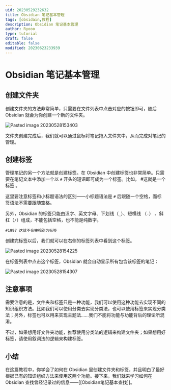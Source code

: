 ```yaml
---
uid: 20230529232632
title: Obsidian 笔记基本管理
tags: [obsidain,教程]
description: Obsidian 笔记基本管理
author: Ryooo
type: tutorial
draft: false
editable: false
modified: 20230623233939
---
```


# Obsidian 笔记基本管理

## 创建文件夹

创建文件夹的方法非常简单，只需要在文件列表中点击对应的按钮即可，随后 Obsidian 就会为你创建一个新的文件夹。

![Pasted image 20230528153403](https://cdn.pkmer.cn/images/Pasted%20image%2020230528153403.png!pkmer)

文件夹创建完成后，我们就可以通过鼠标将笔记拖入文件夹中，从而完成对笔记的管理。

## 创建标签

管理笔记的另一个方法就是创建标签。在 Obsidian 中创建标签也非常简单。只需要在笔记文本中添加一个以 `#` 开头的短语即可成为一个标签。比如， #这就是一个标签 。

这里要注意标签和小标题语法的区别——小标题语法是 `#` 后跟随一个空格，而标签语法不需要跟随空格。

另外，Obsidian 的标签只能由汉字、英文字母、下划线（`_`）、短横线 （`-`） 、斜杠（`/`）组成，不能包括空格，也不能是纯数字。

```
#1997 这就不会被视别为标签
```

创建完标签以后，我们就可以在右侧的标签列表中看到这个标签。

![Pasted image 20230528154225](https://cdn.pkmer.cn/images/Pasted%20image%2020230528154225.png!pkmer)

在标签列表中点击这个标签，Obsidian 就会自动显示所有包含该标签的笔记：

![Pasted image 20230528154307](https://cdn.pkmer.cn/images/Pasted%20image%2020230528154307.png!pkmer)

## 注意事项

需要注意的是，文件夹和标签只是一种功能，我们可以使用这种功能去实现不同的知识组织方法。比如我们可以使用分类去实现分类法，也可以使用标签来实现分类法；另外，标签也可以用来实现主题法……我们不能将功能与功能背后的理论所混淆。

不过，如果想用好文件夹功能，推荐使用分类法的逻辑来构建文件夹；如果想用好标签，请使用叙词法的逻辑来构建标签。

## 小结

在这篇教程中，你学会了如何在 Obsidian 里创建文件夹和标签，并且明白了最好根据已有的知识组织方法来使用这两个功能。接下来，我们就来学习如何在 Obsidian 查找曾经记录过的信息——[[Obsidian笔记基本查找]]。
